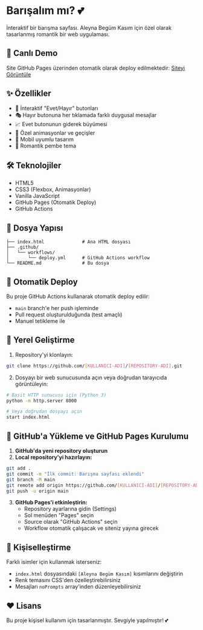 # Barışalım mı? 💕

İnteraktif bir barışma sayfası. Aleyna Begüm Kasım için özel olarak tasarlanmış romantik bir web uygulaması.

## 🚀 Canlı Demo

Site GitHub Pages üzerinden otomatik olarak deploy edilmektedir: [Siteyi Görüntüle](https://[KULLANICI-ADI].github.io/[REPOSITORY-ADI])

## ✨ Özellikler

- 💖 İnteraktif "Evet/Hayır" butonları
- 🎭 Hayır butonuna her tıklamada farklı duygusal mesajlar
- 📈 Evet butonunun giderek büyümesi
- 🎉 Özel animasyonlar ve geçişler
- 📱 Mobil uyumlu tasarım
- 🌸 Romantik pembe tema

## 🛠️ Teknolojiler

- HTML5
- CSS3 (Flexbox, Animasyonlar)
- Vanilla JavaScript
- GitHub Pages (Otomatik Deploy)
- GitHub Actions

## 📂 Dosya Yapısı

```
├── index.html              # Ana HTML dosyası
├── .github/
│   └── workflows/
│       └── deploy.yml      # GitHub Actions workflow
└── README.md               # Bu dosya
```

## 🔄 Otomatik Deploy

Bu proje GitHub Actions kullanarak otomatik deploy edilir:

- `main` branch'e her push işleminde
- Pull request oluşturulduğunda (test amaçlı)
- Manuel tetikleme ile

## 💾 Yerel Geliştirme

1. Repository'yi klonlayın:
```bash
git clone https://github.com/[KULLANICI-ADI]/[REPOSITORY-ADI].git
```

2. Dosyayı bir web sunucusunda açın veya doğrudan tarayıcıda görüntüleyin:
```bash
# Basit HTTP sunucusu için (Python 3)
python -m http.server 8000

# Veya doğrudan dosyayı açın
start index.html
```

## 🚀 GitHub'a Yükleme ve GitHub Pages Kurulumu

1. **GitHub'da yeni repository oluşturun**
2. **Local repository'yi hazırlayın:**
```bash
git add .
git commit -m "İlk commit: Barışma sayfası eklendi"
git branch -M main
git remote add origin https://github.com/[KULLANICI-ADI]/[REPOSITORY-ADI].git
git push -u origin main
```

3. **GitHub Pages'i etkinleştirin:**
   - Repository ayarlarına gidin (Settings)
   - Sol menüden "Pages" seçin
   - Source olarak "GitHub Actions" seçin
   - Workflow otomatik çalışacak ve siteniz yayına girecek

## 📝 Kişiselleştirme

Farklı isimler için kullanmak isterseniz:
- `index.html` dosyasındaki `[Aleyna Begüm Kasım]` kısımlarını değiştirin
- Renk temasını CSS'den özelleştirebilirsiniz
- Mesajları `noPrompts` array'inden düzenleyebilirsiniz

## ❤️ Lisans

Bu proje kişisel kullanım için tasarlanmıştır. Sevgiyle yapılmıştır! 💕 